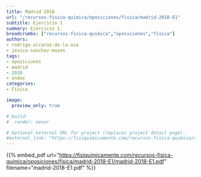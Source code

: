 ```yaml
---
title: Madrid 2018
url: "/recursos-fisica-quimica/oposiciones/fisica/madrid-2018-E1"
subtitle: Ejercicio 1
summary: Ejercicio 1.
breadcrumbs: ["recursos-fisica-quimica","oposiciones","fisica"]
authors:
- rodrigo-alcaraz-de-la-osa
- jesica-sanchez-mazon
tags:
- oposiciones
- madrid
- 2018
- ondas
categories:
- Física

image:
  preview_only: true

#_build:
#  render: never

# Optional external URL for project (replaces project detail page).
#external_link: "https://fisiquimicamente.com/recursos-fisica-quimica/oposiciones/fisica/madrid-2018-e1/madrid-2018-e1.pdf"
---
```


{{% embed_pdf url="https://fisiquimicamente.com/recursos-fisica-quimica/oposiciones/fisica/madrid-2018-E1/madrid-2018-E1.pdf" filename="madrid-2018-E1.pdf" %}}